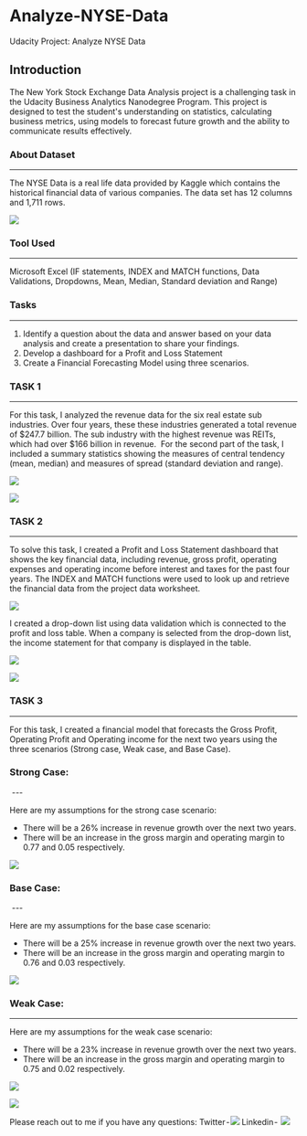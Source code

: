 # Analyze-NYSE-Data
Udacity Project: Analyze NYSE Data

## Introduction 
The New York Stock Exchange Data Analysis project is a challenging task in the Udacity Business Analytics Nanodegree Program. This project is designed to test the student's understanding on statistics, calculating business metrics, using models to forecast future growth and the ability to communicate results effectively.
### About Dataset
---
The NYSE Data is a real life data provided by Kaggle which contains the historical financial data of various companies. The data set has 12 columns and 1,711 rows.

![](uda_1.PNG)

### Tool Used
---
Microsoft Excel (IF statements, INDEX and MATCH functions, Data Validations, Dropdowns, Mean, Median, Standard deviation and Range)

### Tasks
---
1. Identify a question about the data and answer based on your data analysis and create a presentation to share your findings.
2. Develop a dashboard for a Profit and Loss Statement 
3. Create a Financial Forecasting Model using three scenarios.

### TASK 1
---
For this task, I analyzed the revenue data for the six real estate sub industries. Over four years, these these industries generated a total revenue of $247.7 billion. The sub industry with the highest revenue was REITs, which had over $166 billion in revenue. 
For the second part of the task, I included a summary statistics showing the measures of central tendency (mean, median) and measures of spread (standard deviation and range).

![](uda_2.PNG)

![](uda_3.PNG)

### TASK 2
---
To solve this task, I created a Profit and Loss Statement dashboard that shows the key financial data, including revenue, gross profit, operating expenses and operating income before interest and taxes for the past four years.
The INDEX and MATCH functions were used to look up and retrieve the financial data from the project data worksheet.

![](uda_4b.PNG)

I created a drop-down list using data validation which is connected to the profit and loss table. When a company is selected from the drop-down list, the income statement for that company is displayed in the table.

![](uda_6.PNG)

![](uda_7.PNG)

### TASK 3
---
For this task, I created a financial model that forecasts the Gross Profit, Operating Profit and Operating income for the next two years using the three scenarios (Strong case, Weak case, and Base Case).

### Strong Case:
 ---

Here are my assumptions for the strong case scenario:
- There will be a 26% increase in revenue growth over the next two years.
- There will be an increase in the gross margin and operating margin to 0.77 and 0.05 respectively.

![](uda_strong.PNG)

### Base Case:
 ---

Here are my assumptions for the base case scenario:
- There will be a 25% increase in revenue growth over the next two years.
- There will be an increase in the gross margin and operating margin to 0.76 and 0.03 respectively.

![](uda_base.PNG)

### Weak Case:
---

Here are my assumptions for the weak case scenario:
- There will be a 23% increase in revenue growth over the next two years.
- There will be an increase in the gross margin and operating margin to 0.75 and 0.02 respectively.

![](uda_weak.PNG)

![](uda_8.PNG)


Please reach out to me if you have any questions:
Twitter - ![](https://twitter.com/cisco_official?t=zdocHllXoG5cV__V9h0pWg&s=09)
Linkedin -  ![](https://linkedin.com/in/chibuzor-data-analyst)

